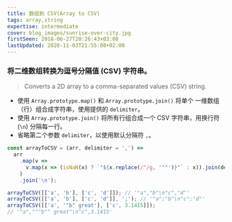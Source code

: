 ```yaml
---
title: 数组到 CSV(Array to CSV)
tags: array,string
expertise: intermediate
cover: blog_images/sunrise-over-city.jpg
firstSeen: 2018-06-27T20:26:43+03:00
lastUpdated: 2020-11-03T21:55:08+02:00
---
```


### 将二维数组转换为逗号分隔值 (CSV) 字符串。
> Converts a 2D array to a comma-separated values (CSV) string.

- 使用 `Array.prototype.map()` 和 `Array.prototype.join()` 将单个 一维数组（行）组合成字符串，使用提供的 `delimiter`。
- 使用 `Array.prototype.join()` 将所有行组合成一个 CSV 字符串，用换行符 (`\n`) 分隔每一行。
- 省略第二个参数 `delimiter`，以使用默认分隔符 `,`。

```js
const arrayToCSV = (arr, delimiter = ',') =>
  arr
    .map(v =>
      v.map(x => (isNaN(x) ? `"${x.replace(/"/g, '""')}"` : x)).join(delimiter)
    )
    .join('\n');
```

```js
arrayToCSV([['a', 'b'], ['c', 'd']]); // '"a","b"\n"c","d"'
arrayToCSV([['a', 'b'], ['c', 'd']], ';'); // '"a";"b"\n"c";"d"'
arrayToCSV([['a', '"b" great'], ['c', 3.1415]]);
// '"a","""b"" great"\n"c",3.1415'
```
